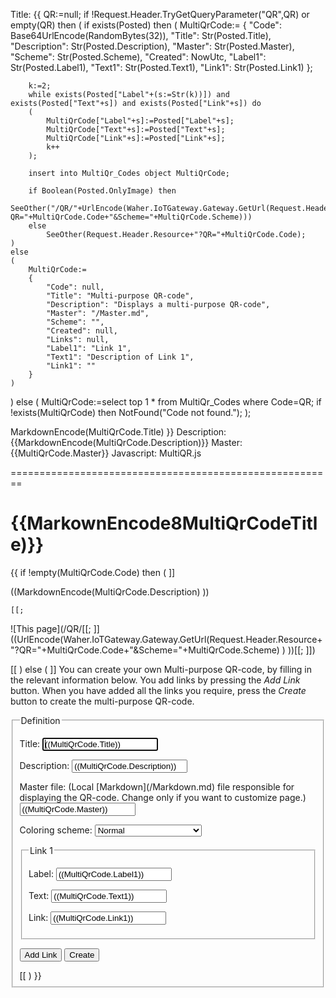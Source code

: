 Title: {{
QR:=null;
if !Request.Header.TryGetQueryParameter("QR",QR) or empty(QR) then
(
	if exists(Posted) then
	(
		MultiQrCode:=
		{
			"Code": Base64UrlEncode(RandomBytes(32)),
			"Title": Str(Posted.Title),
			"Description": Str(Posted.Description),
			"Master": Str(Posted.Master),
			"Scheme": Str(Posted.Scheme),
			"Created": NowUtc,
			"Label1": Str(Posted.Label1),
			"Text1": Str(Posted.Text1),
			"Link1": Str(Posted.Link1)
		};

		k:=2;
		while exists(Posted["Label"+(s:=Str(k))]) and exists(Posted["Text"+s]) and exists(Posted["Link"+s]) do
		(
			MultiQrCode["Label"+s]:=Posted["Label"+s];
			MultiQrCode["Text"+s]:=Posted["Text"+s];
			MultiQrCode["Link"+s]:=Posted["Link"+s];
			k++
		);

		insert into MultiQr_Codes object MultiQrCode;

		if Boolean(Posted.OnlyImage) then
			SeeOther("/QR/"+UrlEncode(Waher.IoTGateway.Gateway.GetUrl(Request.Header.Resource+"?QR="+MultiQrCode.Code+"&Scheme="+MultiQrCode.Scheme)))
		else
			SeeOther(Request.Header.Resource+"?QR="+MultiQrCode.Code);
	)
	else
	(
		MultiQrCode:=
		{
			"Code": null,
			"Title": "Multi-purpose QR-code",
			"Description": "Displays a multi-purpose QR-code",
			"Master": "/Master.md",
			"Scheme": "",
			"Created": null,
			"Links": null,
			"Label1": "Link 1",
			"Text1": "Description of Link 1",
			"Link1": ""
		}
	)
)
else
(
	MultiQrCode:=select top 1 * from MultiQr_Codes where Code=QR;
	if !exists(MultiQrCode) then NotFound("Code not found.");
);

MarkdownEncode(MultiQrCode.Title)
}}
Description: {{MarkdownEncode(MultiQrCode.Description)}}
Master: {{MultiQrCode.Master}}
Javascript: MultiQR.js

========================================================

{{MarkownEncode8MultiQrCodeTitle)}}
======================================

{{
if !empty(MultiQrCode.Code) then
(
	]]

((MarkdownEncode(MultiQrCode.Description) ))

	[[;

![This page](/QR/[[;
	]]((UrlEncode(Waher.IoTGateway.Gateway.GetUrl(Request.Header.Resource+"?QR="+MultiQrCode.Code+"&Scheme="+MultiQrCode.Scheme) ) ))[[;
	]])

[[
)
else
(
	]]
You can create your own Multi-purpose QR-code, by filling in the relevant information below. You add links by pressing the *Add Link* button.
When you have added all the links you require, press the *Create* button to create the multi-purpose QR-code.

<form action="MultiQR.md" method="post" enctype="multipart/form-data">
<fieldset>
<legend>Definition</legend>

<p>
<label for="Title">Title:</label>  
<input type="text" id="Title" name="Title" value="((MultiQrCode.Title))" autofocus required/>
</p>

<p>
<label for="Description">Description:</label>  
<input type="text" id="Description" name="Description" value="((MultiQrCode.Description))" required/>
</p>

<p>
<label for="Master">Master file: (Local [Markdown](/Markdown.md) file responsible for displaying the QR-code. Change only if you want to customize page.)</label>  
<input type="text" id="Master" name="Master" value="((MultiQrCode.Master))" required/>
</p>

<p>
<label for="Scheme">Coloring scheme:</label>  
<select name="Scheme" id="Scheme">
<option value="">Normal</option>
<option value="tagsign">Signature request</option>
<option value="iotid">Legal ID</option>
<option value="iotsc">Smart Contract</option>
<option value="iotdisco">Device</option>
<option value="edaler">eDaler(R)</option>
<option value="nfeat">Neuro-Feature^TM token</option>
<option value="obinfo">Onboarding information</option>
<option value="aes256">Encrypted information</option>
</select>
</p>

<input type="hidden" name="OnlyImage" value="false"/>

<fieldset id="Link1">
<legend>Link 1</legend>

<p>
<label for="Label1">Label:</label>  
<input type="text" id="Label1" name="Label1" value="((MultiQrCode.Label1))" required/>
</p>

<p>
<label for="Text1">Text:</label>  
<input type="text" id="Text1" name="Text1" value="((MultiQrCode.Text1))" required/>
</p>

<p>
<label for="Link1">Link:</label>  
<input type="url" id="Link1" name="Link1" value="((MultiQrCode.Link1))" required/>
</p>

</fieldset>

<button type="button" class="posButton" onclick="AddLink()">Add Link</button>
<button type="submit" class="posButton">Create</button>

</form>
[[
)
}}
